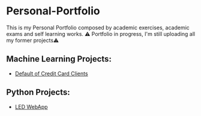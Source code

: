 # Personal-Portfolio
  This is my Personal Portfolio composed by academic exercises, academic exams and self learning works.
  ⚠️ Portfolio in progress, I'm still uploading all my former projects⚠️
## Machine Learning Projects:
- [Default of Credit Card Clients](https://github.com/Teored0/Personal-Portfolio/tree/main/Default%20of%20Credit%20Card%20Clients)

## Python Projects:
- [LED WebApp](https://github.com/Teored0/Personal-Portfolio/tree/main/LED%20WebApp)
